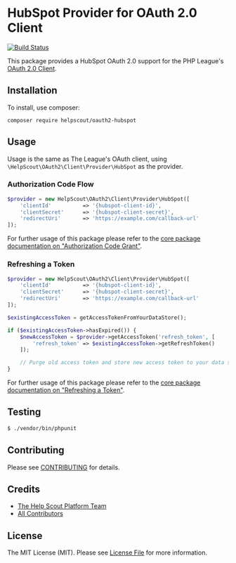 # HubSpot Provider for OAuth 2.0 Client

[![Build Status](https://travis-ci.org/helpscout/oauth2-hubspot.svg?branch=master?style=flat-square)](https://travis-ci.org/helpscout/oauth2-hubspot)

This package provides a HubSpot OAuth 2.0 support for the PHP League's [OAuth 2.0 Client](https://github.com/thephpleague/oauth2-client).

## Installation

To install, use composer:

```
composer require helpscout/oauth2-hubspot
```

## Usage

Usage is the same as The League's OAuth client, using `\HelpScout\OAuth2\Client\Provider\HubSpot` as the provider.

### Authorization Code Flow

```php
$provider = new HelpScout\OAuth2\Client\Provider\HubSpot([
    'clientId'          => '{hubspot-client-id}',
    'clientSecret'      => '{hubspot-client-secret}',
    'redirectUri'       => 'https://example.com/callback-url'
]);
```
For further usage of this package please refer to the [core package documentation on "Authorization Code Grant"](https://github.com/thephpleague/oauth2-client#usage).

### Refreshing a Token

```php
$provider = new HelpScout\OAuth2\Client\Provider\HubSpot([
    'clientId'          => '{hubspot-client-id}',
    'clientSecret'      => '{hubspot-client-secret}',
    'redirectUri'       => 'https://example.com/callback-url'
]);

$existingAccessToken = getAccessTokenFromYourDataStore();

if ($existingAccessToken->hasExpired()) {
    $newAccessToken = $provider->getAccessToken('refresh_token', [
        'refresh_token' => $existingAccessToken->getRefreshToken()
    ]);

    // Purge old access token and store new access token to your data store.
}
```

For further usage of this package please refer to the [core package documentation on "Refreshing a Token"](https://github.com/thephpleague/oauth2-client#refreshing-a-token).

## Testing

``` bash
$ ./vendor/bin/phpunit
```

## Contributing

Please see [CONTRIBUTING](https://github.com/helpscout/oauth2-hubspot/blob/master/CONTRIBUTING.md) for details.


## Credits

- [The Help Scout Platform Team](https://github.com/helpscout)
- [All Contributors](https://github.com/helpscout/oauth2-hubspot/contributors)


## License

The MIT License (MIT). Please see [License File](https://github.com/helpscout/oauth2-hubspot/blob/master/LICENSE) for more information.
